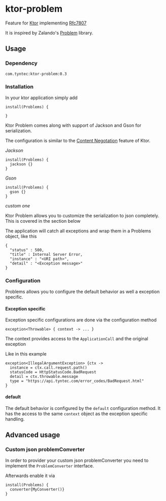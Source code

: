 # ktor-problem
Feature for [Ktor](https://ktor.io) implementing [Rfc7807](https://tools.ietf.org/html/rfc7807)

It is inspired by Zalando's [Problem](https://github.com/zalando/problem) library.

## Usage

### Dependency

    com.tyntec:ktor-problem:0.3

### Installation 

In your ktor application simply add

    install(Problems) {
      
    }

Ktor Problem comes along with support of Jackson and Gson for serialization.

The configuration is similar to the [Content Negotation](https://ktor.io/servers/features/content-negotiation.html) feature of Ktor.

*Jackson*

    install(Problems) {
      jackson {}      
    }
    
*Gson*

    install(Problems) {
      gson {}
    }
    
*custom one*

Ktor Problem allows you to customize the serialization to json completely. This is covered in the section below

    
The application will catch all exceptions and wrap them in a Problems object, like this

    {
      "status" : 500,
      "title" : Internal Server Error,
      "instance" : "<URI path>",
      "detail" : "<Exception message>"
    }  

### Configuration

Problems allows you to configure the default behavior as well a exception specific.

#### Exception specific

Exception specific configurations are done via the configuration method

    exception<Throwable> { context -> ... }
    
The context provides access to the ``ApplicationCall`` and the original exception

Like in this example

    exception<IllegalArgumentException> {ctx ->
      instance = ctx.call.request.path()
      statusCode = HttpStatusCode.BadRequest
      detail = ctx.throwable.message
      type = "https://api.tyntec.com/error_codes/BadRequest.html"
    }
    
#### default

The default behavior is configured by the ``default`` configuration method.
It has the access to the same ``context`` object as the exception specific handling.

## Advanced usage

### Custom json problemConverter

In order to provider your custom json problemConverter you need to implement the ``ProblemConverter`` interface.

Afterwards enable it via 

    install(Problems) {
      converter{MyConverter()}      
    }
 